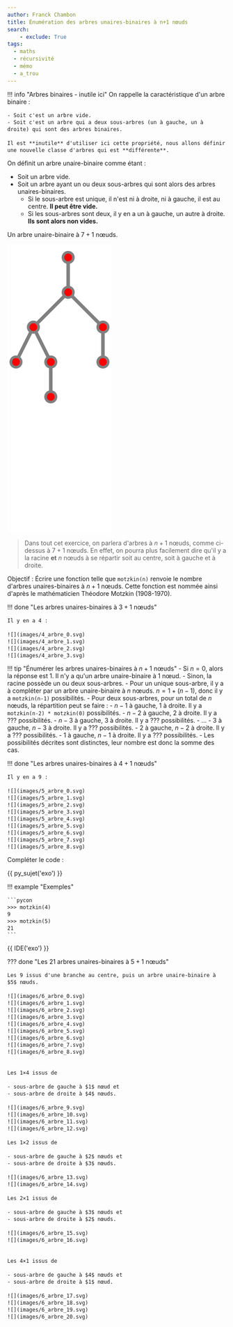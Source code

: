 ```yaml
---
author: Franck Chambon
title: Énumération des arbres unaires-binaires à n+1 nœuds
search:
    - exclude: True
tags:
  - maths
  - récursivité
  - mémo
  - a_trou
---
```

!!! info "Arbres binaires - inutile ici"
    On rappelle la caractéristique d'un arbre binaire :

    - Soit c'est un arbre vide.
    - Soit c'est un arbre qui a deux sous-arbres (un à gauche, un à droite) qui sont des arbres binaires.

    Il est **inutile** d'utiliser ici cette propriété, nous allons définir une nouvelle classe d'arbres qui est **différente**.


On définit un arbre unaire-binaire comme étant :

- Soit un arbre vide.
- Soit un arbre ayant un ou deux sous-arbres qui sont alors des arbres unaires-binaires.
    - Si le sous-arbre est unique, il n'est ni à droite, ni à gauche, il est au centre. **Il peut être vide.**
    - Si les sous-arbres sont deux, il y en a un à gauche, un autre à droite. **Ils sont alors non vides.**

Un arbre unaire-binaire à $7+1$ nœuds.

![](images/8_arbre_40.svg)

> Dans tout cet exercice, on parlera d'arbres à $n+1$ nœuds, comme ci-dessus à $7+1$ nœuds. En effet, on pourra plus facilement dire qu'il y a la racine **et** $n$ nœuds à se répartir soit au centre, soit à gauche et à droite.


Objectif : Écrire une fonction telle que `motzkin(n)` renvoie le nombre d'arbres unaires-binaires à $n+1$ nœuds. Cette fonction est nommée ainsi d'après le mathématicien Théodore Motzkin (1908-1970).

!!! done "Les arbres unaires-binaires à $3+1$ nœuds"

    Il y en a 4 :

    ![](images/4_arbre_0.svg)
    ![](images/4_arbre_1.svg)
    ![](images/4_arbre_2.svg)
    ![](images/4_arbre_3.svg)




!!! tip "Énumérer les arbres unaires-binaires à $n+1$ nœuds"
    - Si $n = 0$, alors la réponse est $1$. Il n'y a qu'un arbre unaire-binaire à $1$ nœud.
    - Sinon, la racine possède un ou deux sous-arbres.
        - Pour un unique sous-arbre, il y a à compléter par un arbre unaire-binaire à $n$ nœuds. $n = 1 + (n-1)$, donc il y a `motzkin(n-1)` possibilités.
        - Pour deux sous-arbres, pour un total de $n$ nœuds, la répartition peut se faire :
            - $n-1$ à gauche, $1$ à droite. Il y a `motzkin(n-2) * motzkin(0)` possibilités.
            - $n-2$ à gauche, $2$ à droite. Il y a ??? possibilités.
            - $n-3$ à gauche, $3$ à droite. Il y a ??? possibilités.
            - ...
            - $3$ à gauche, $n-3$ à droite. Il y a ??? possibilités.
            - $2$ à gauche, $n-2$ à droite. Il y a ??? possibilités.
            - $1$ à gauche, $n-1$ à droite. Il y a ??? possibilités.
        - Les possibilités décrites sont distinctes, leur nombre est donc la somme des cas.


!!! done "Les arbres unaires-binaires à $4+1$ nœuds"

    Il y en a 9 :

    ![](images/5_arbre_0.svg)
    ![](images/5_arbre_1.svg)
    ![](images/5_arbre_2.svg)
    ![](images/5_arbre_3.svg)
    ![](images/5_arbre_4.svg)
    ![](images/5_arbre_5.svg)
    ![](images/5_arbre_6.svg)
    ![](images/5_arbre_7.svg)
    ![](images/5_arbre_8.svg)




Compléter le code :

{{ py_sujet('exo') }}

!!! example "Exemples"

    ```pycon
    >>> motzkin(4)
    9
    >>> motzkin(5)
    21
    ```

{{ IDE('exo') }}


??? done "Les 21 arbres unaires-binaires à $5+1$ nœuds"

    Les 9 issus d'une branche au centre, puis un arbre unaire-binaire à $5$ nœuds.

    ![](images/6_arbre_0.svg)
    ![](images/6_arbre_1.svg)
    ![](images/6_arbre_2.svg)
    ![](images/6_arbre_3.svg)
    ![](images/6_arbre_4.svg)
    ![](images/6_arbre_5.svg)
    ![](images/6_arbre_6.svg)
    ![](images/6_arbre_7.svg)
    ![](images/6_arbre_8.svg)


    Les 1×4 issus de 
    
    - sous-arbre de gauche à $1$ nœud et
    - sous-arbre de droite à $4$ nœuds.

    ![](images/6_arbre_9.svg)
    ![](images/6_arbre_10.svg)
    ![](images/6_arbre_11.svg)
    ![](images/6_arbre_12.svg)

    Les 1×2 issus de 
    
    - sous-arbre de gauche à $2$ nœuds et
    - sous-arbre de droite à $3$ nœuds.

    ![](images/6_arbre_13.svg)
    ![](images/6_arbre_14.svg)

    Les 2×1 issus de 
    
    - sous-arbre de gauche à $3$ nœuds et
    - sous-arbre de droite à $2$ nœuds.

    ![](images/6_arbre_15.svg)
    ![](images/6_arbre_16.svg)


    Les 4×1 issus de 
    
    - sous-arbre de gauche à $4$ nœuds et
    - sous-arbre de droite à $1$ nœud.

    ![](images/6_arbre_17.svg)
    ![](images/6_arbre_18.svg)
    ![](images/6_arbre_19.svg)
    ![](images/6_arbre_20.svg)

